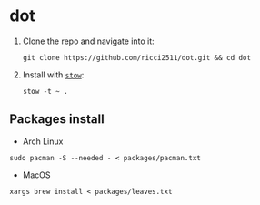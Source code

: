 # dot

1. Clone the repo and navigate into it:

   ```shell
   git clone https://github.com/ricci2511/dot.git && cd dot
   ```

2. Install with [`stow`](https://www.gnu.org/software/stow/):

   ```shell
   stow -t ~ .
   ```

## Packages install

- Arch Linux

```shell
sudo pacman -S --needed - < packages/pacman.txt
```

- MacOS

```shell
xargs brew install < packages/leaves.txt
```
